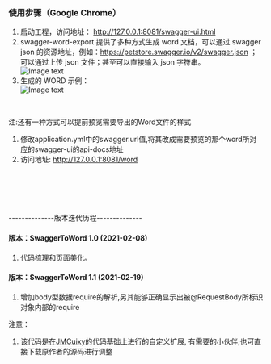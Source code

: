### 使用步骤（Google Chrome）
1. 启动工程，访问地址： http://127.0.0.1:8081/swagger-ui.html
2. swagger-word-export 提供了多种方式生成 word 文档，可以通过 swagger json 的资源地址，例如：https://petstore.swagger.io/v2/swagger.json ；可以通过上传 json 文件；甚至可以直接输入 json 字符串。  
![Image text](https://github.com/qiany-sui/swagger-word-export/blob/master/src/main/resources/static/swagger-ui-1.jpg)
3. 生成的 WORD 示例：  
![Image text](https://github.com/qiany-sui/swagger-word-export/blob/master/src/main/resources/static/word-demo-1.jpg)
   
<br>

注:还有一种方式可以提前预览需要导出的Word文件的样式
1. 修改application.yml中的swagger.url值,将其改成需要预览的那个word所对应的swagger-ui的api-docs地址
2. 访问地址: http://127.0.0.1:8081/word
   
<br>
<br>
<br>
<br>
<p>--------------版本迭代历程--------------</p>


#### 版本：SwaggerToWord 1.0 (2021-02-08)
1. 代码梳理和页面美化。

#### 版本：SwaggerToWord 1.1 (2021-02-19)
1. 增加body型数据require的解析,另其能够正确显示出被@RequestBody所标识对象内部的require


注意：
1. 该代码是在[JMCuixy](https://github.com/JMCuixy/swagger2word)的代码基础上进行的自定义扩展,
有需要的小伙伴,也可直接下载原作者的源码进行调整
